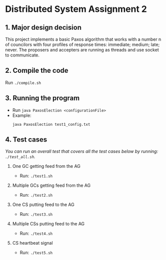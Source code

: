 # Distributed System Assignment 2
## 1. Major design decision
This project implements a basic Paxos algorithm that works with a number n of councilors with four profiles of response times: immediate; medium; late; never. The proposers and accepters are running as threads and use socket to communicate. 

## 2. Compile the code
Run `./compile.sh`

## 3. Running the program
- Run `java PaxosElection <configurationFile>`
- Example: 
    ```
    java PaxosElection test1_config.txt
    ```

## 4. Test cases

*You can run an overall test that covers all the test cases below by running:  `./test_all.sh`.*

1. One GC getting feed from the AG
    - Run: `./test1.sh`
        
2. Multiple GCs getting feed from the AG
    - Run: `./test2.sh`

3. One CS putting feed to the AG
    - Run: `./test3.sh`

4. Multiple CSs putting feed to the AG
    - Run: `./test4.sh`
   
5. CS heartbeat signal
    - Run: `./test5.sh`
